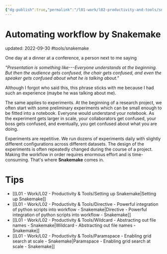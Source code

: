 ```yaml
---
{"dg-publish":true,"permalink":"/l01-work/l02-productivity-and-tools/snakemake-workflow-management/","dgPassFrontmatter":true}
---
```



# Automating workflow by Snakemake
updated: 2022-09-30
#tools/snakemake

One day at a dinner at a conference, a person next to me saying 

*"Presentation is something like---Everyone understands at the beginning. But then the audience gets confused, the chair gets confused,  and even the speaker gets confused about what he is talking about."*

Although I forgot who said this, this phrase sticks with me because I had such an experience (maybe he was talking about me). 

The same applies to experiments. At the beginning of a research project, we often start with some preliminary experiments which can be small enough to be fitted into a notebook. Everyone would understand your notebook. As the experiment gets larger in scale, your collaborators get confused, your boss gets confused, and eventually, you get confused about what you are doing. 

Experiments are repetitive. We run dozens of experiments daily with slightly different configurations across different datasets. The design of the experiments is often repeatedly changed during the course of a project. Making the workflow in order requires enormous effort and is time-consuming. That's where **Snakemake** comes in.  

# Tips
- [[L01 - Work/L02 - Productivity & Tools/Setting up Snakemake\|Setting up Snakemake]]
- [[L01 - Work/L02 - Productivity & Tools/Directive - Powerful integration of python scripts into workflow - Snakemake\|Directive - Powerful integration of python scripts into workflow - Snakemake]]
- [[L01 - Work/L02 - Productivity & Tools/Wildcard - Abstracting out file names - Snakemake\|Wildcard - Abstracting out file names - Snakemake]]
- [[L01 - Work/L02 - Productivity & Tools/Paramspace - Enabling grid search at scale - Snakemake\|Paramspace - Enabling grid search at scale - Snakemake]]
